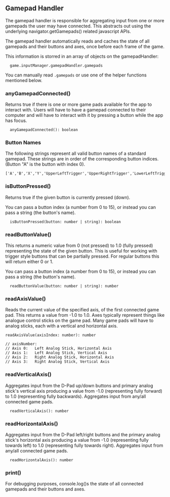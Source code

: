 ## Gamepad Handler
The gamepad handler is responsible for aggregating input from one or more gamepads the user may have connected.
This abstracts out using the underlying navigator.getGamepads() related javascript APIs.

The gamepad handler automatically reads and caches the state of all gamepads and their buttons and axes, once before each frame of the game.

This information is storred in an array of objects on the gamepadHandler:
```
  game.inputManager.gamepadHandler.gamepads
```
You can manually read ```.gamepads``` or use one of the helper functions mentioned below.

### anyGamepadConnected()
Returns true if there is one or more game pads available for the app to interact with. Users will have to have a gamepad connected to their computer and will have to interact with it by pressing a button while the app has focus.

```
  anyGamepadConnected(): boolean
```

### Button Names
The following strings represent all valid button names of a standard gamepad.
These strings are in order of the corresponding button indices. (Button "A" is the button with index 0).

```
['A','B','X','Y','UpperLeftTrigger','UpperRightTrigger','LowerLeftTrigger','LowerRightTrigger','Back','Start','LeftStick','RightStick','Up','Down','Left','Right'];
```

### isButtonPressed()
Returns true if the given button is currently pressed (down).

You can pass a button index (a number from 0 to 15), or instead you can pass a string (the button's name).

```
  isButtonPressed(button: number | string): boolean
```

### readButtonValue()
This returns a numeric value from 0 (not pressed) to 1.0 (fully pressed) representing the state of the given button. This is useful for working with trigger style buttons that can be partially pressed. For regular buttons this will return either 0 or 1.

You can pass a button index (a number from 0 to 15), or instead you can pass a string (the button's name).

```
  readButtonValue(button: number | string): number
```

### readAxisValue()
Reads the current value of the specified axis, of the first connected game pad. This returns a value from -1.0 to 1.0.
Axes typically represent things like analogue control sticks on the game pad. Many game pads will have to analog sticks, each with a vertical and horizontal axis.

```
readAxisValue(axisIndex: number): number

// axisNumber:
// Axis 0:   Left Analog Stick, Horizontal Axis
// Axis 1:   Left Analog Stick, Vertical Axis
// Axis 2:   Right Analog Stick, Horizontal Axis
// Axis 3:   Right Analog Stick, Vertical Axis
```

### readVerticalAxis()
Aggregates input from the D-Pad up/down buttons and primary analog stick's vertical axis producing a value from -1.0 (representing fully forward) to 1.0 (representing fully backwards).
Aggregates input from any/all connected game pads.

```
  readVerticalAxis(): number
```

### readHorizontalAxis()
Aggregates input from the D-Pad left/right buttons and the primary analog stick's horizontal axis producing a value from -1.0 (representing fully towards left) to 1.0 (representing fully towards right).
Aggregates input from any/all connected game pads.

```
  readHorizontalAxis(): number
```

### print()
For debugging purposes, console.log()s the state of all connected gamepads and their buttons and axes.